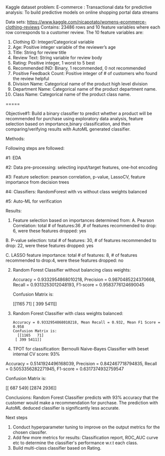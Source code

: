 Kaggle dataset problem:
E-commerce : Transactional data for predictive analysis: To build predictive models on online shopping portal data streams

Data sets:  https://www.kaggle.com/nicapotato/womens-ecommerce-clothing-reviews
Contains: 23486 rows and 10 feature variables where each row corresponds to a customer review. 
The 10 feature variables are:
1. Clothing ID: Integer/Categorical variable
2. Age: Positive integer variable of the reviewer’s age
3. Title: String for review title
4. Review Text: String variable for review body
5. Rating: Positive integer, 1 worst to 5 best
6. Recommended IND: Binary, 1 recommended, 0 not recommended
7. Positive Feedback Count: Positive integer of # of customers who found the review helpful
8. Division Name: Categorical name of the product high level division
9. Department Name: Categorical name of the product department name.
10. Class Name: Categorical name of the product class name.

=====

Objective#1: Build a binary classifier to predict whether a product will be recommended for purchase using exploratory data analysis, feature selection based on importance,binary classification, and then comparing/verifying results with AutoML generated classifier.

Methods: 

Following steps are followed:

#1: EDA

#2: Data pre-processing: selecting input/target features, one-hot encoding

#3: Feature selection: pearson correlation, p-value, LassoCV, feature importance from decision trees

#4: Classifiers:  RandomForest with vs without class weights balanced

#5: Auto-ML for verification

Results: 
1. Feature selection based on importances determined from:
  A. Pearson Correlation: total # of features:36 ,# of features recommended to drop: 6, were these features dropped: yes
  
  B. P-value selection: total # of features: 30, # of features recommended to drop: 22, were these features dropped: yes
  
  C. LASSO feature importance: total # of features: 8, # of features recommended to drop:4, were these features dropped: no
  
2. Random Forest Classifier without balancing class weights:

      Accuracy = 0.9332954868010218, Precision = 0.9870485224370668, Recall = 0.9313253012048193, F1-score = 0.9583776124690045
      
      Confusion Matrix is:
      
      [[1165   71]
      [ 399 5411]]
      
3. Random Forest Classifier with class weights balanced:

       Accuracy = 0.9332954868010218, Mean Recall = 0.932, Mean F1 Score = 0.958
       Confusion Matrix is:
         [[1165   71]
        [ 399 5411]]
        
4. TPOT for classification: Bernoulli Naive-Bayes Classifier with beset internal CV score: 93%

Accuracy = 0.5141924496168039, Precision = 0.842467718794835, Recall = 0.5053356282271945, F1-score = 0.6317374932759547

Confusion Matrix is:

[[ 687  549]
 [2874 2936]]
 
Conclusions:
Random Forest Classifier predicts with 93% accuracy that the customer would make a recommendation for purchase. The prediction with AutoML deduced classifier is significantly less accurate.

Next steps
1. Conduct hyperparameter tuning to improve on the output metrics for the chosen classifer.
2. Add few more metrics for results: Classification report, ROC_AUC curve etc to determine the classifier's performance w.r.t each class.
3. Build multi-class classifier based on Rating.


